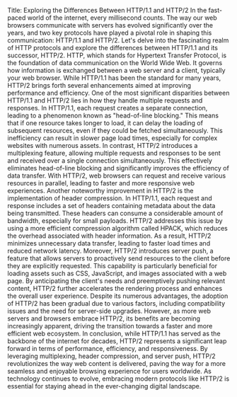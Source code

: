 Title: Exploring the Differences Between HTTP/1.1 and HTTP/2
In the fast-paced world of the internet, every millisecond counts. The way our web browsers communicate with servers has evolved significantly over the years, and two key protocols have played a pivotal role in shaping this communication: HTTP/1.1 and HTTP/2. Let's delve into the fascinating realm of HTTP protocols and explore the differences between HTTP/1.1 and its successor, HTTP/2.
HTTP, which stands for Hypertext Transfer Protocol, is the foundation of data communication on the World Wide Web. It governs how information is exchanged between a web server and a client, typically your web browser. While HTTP/1.1 has been the standard for many years, HTTP/2 brings forth several enhancements aimed at improving performance and efficiency.
One of the most significant disparities between HTTP/1.1 and HTTP/2 lies in how they handle multiple requests and responses. In HTTP/1.1, each request creates a separate connection, leading to a phenomenon known as "head-of-line blocking." This means that if one resource takes longer to load, it can delay the loading of subsequent resources, even if they could be fetched simultaneously. This inefficiency can result in slower page load times, especially for complex websites with numerous assets.
In contrast, HTTP/2 introduces a multiplexing feature, allowing multiple requests and responses to be sent and received over a single connection simultaneously. This effectively eliminates head-of-line blocking and significantly improves the efficiency of data transfer. With HTTP/2, web browsers can request and receive various resources in parallel, leading to faster and more responsive web experiences.
Another noteworthy improvement in HTTP/2 is the implementation of header compression. In HTTP/1.1, each request and response includes a set of headers containing metadata about the data being transmitted. These headers can consume a considerable amount of bandwidth, especially for small payloads. HTTP/2 addresses this issue by using a more efficient compression algorithm called HPACK, which reduces the overhead associated with header information. As a result, HTTP/2 minimizes unnecessary data transfer, leading to faster load times and reduced network latency.
Moreover, HTTP/2 introduces server push, a feature that allows servers to proactively send resources to the client before they are explicitly requested. This capability is particularly beneficial for loading assets such as CSS, JavaScript, and images associated with a web page. By anticipating the client's needs and preemptively pushing relevant content, HTTP/2 further accelerates the rendering process and enhances the overall user experience.
Despite its numerous advantages, the adoption of HTTP/2 has been gradual due to various factors, including compatibility issues and the need for server-side upgrades. However, as more web servers and browsers embrace HTTP/2, its benefits are becoming increasingly apparent, driving the transition towards a faster and more efficient web ecosystem.
In conclusion, while HTTP/1.1 has served as the backbone of the internet for decades, HTTP/2 represents a significant leap forward in terms of performance, efficiency, and responsiveness. By leveraging multiplexing, header compression, and server push, HTTP/2 revolutionizes the way web content is delivered, paving the way for a more seamless and enjoyable browsing experience for users worldwide. As technology continues to evolve, embracing modern protocols like HTTP/2 is essential for staying ahead in the ever-changing digital landscape.
